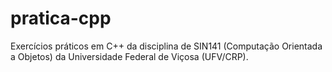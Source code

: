 # pratica-cpp

Exercícios práticos em C++ da disciplina de SIN141 (Computação Orientada a Objetos) da Universidade Federal de Viçosa (UFV/CRP).
